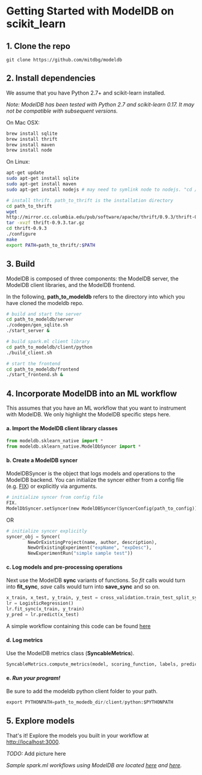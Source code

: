 # Getting Started with ModelDB on scikit_learn

## 1. Clone the repo

```git
git clone https://github.com/mitdbg/modeldb
```

## 2. Install dependencies
We assume that you have Python 2.7+ and scikit-learn installed.

_Note: ModelDB has been tested with Python 2.7 and scikit-learn 0.17. It may not be compatible with subsequent versions._

On Mac OSX:

```bash
brew install sqlite
brew install thrift
brew install maven
brew install node

```

On Linux:

```bash
apt-get update
sudo apt-get install sqlite
sudo apt-get install maven
sudo apt-get install nodejs # may need to symlink node to nodejs. "cd /usr/bin; ln nodejs node"

# install thrift. path_to_thrift is the installation directory
cd path_to_thrift
wget
http://mirror.cc.columbia.edu/pub/software/apache/thrift/0.9.3/thrift-0.9.3.tar.gz
tar -xvzf thrift-0.9.3.tar.gz
cd thrift-0.9.3
./configure
make
export PATH=path_to_thrift/:$PATH
```

## 3. Build

ModelDB is composed of three components: the ModelDB server, the ModelDB client libraries, and the ModelDB frontend.

In the following, **path_to_modeldb** refers to the directory into which you have cloned the modeldb repo.

```bash
# build and start the server
cd path_to_modeldb/server
./codegen/gen_sqlite.sh
./start_server &

# build spark.ml client library
cd path_to_modeldb/client/python
./build_client.sh

# start the frontend
cd path_to_modeldb/frontend
./start_frontend.sh &

```

## 4. Incorporate ModelDB into an ML workflow
This assumes that you have an ML workflow that you want to instrument with ModelDB. We only highlight the ModelDB specific steps here.

#### a. Import the ModelDB client library classes

```python
from modeldb.sklearn_native import *
from modeldb.sklearn_native.ModelDbSyncer import *

```

#### b. Create a ModelDB syncer
ModelDBSyncer is the object that logs models and operations to the ModelDB backend. You can initialize the syncer either from a config file (e.g. [FIX](https://github.com/mitdbg/modeldb/blob/master/client/scala/libs/spark.ml/syncer.json)) or explicitly via arguments.

```python
# initialize syncer from config file
FIX.
ModelDbSyncer.setSyncer(new ModelDBSyncer(SyncerConfig(path_to_config)))
```
OR
```python
# initialize syncer explicitly
syncer_obj = Syncer(
        NewOrExistingProject(name, author, description),
        NewOrExistingExperiment("expName", "expDesc"),
        NewExperimentRun("simple sample test"))
```

#### c. Log models and pre-processing operations
Next use the ModelDB **sync** variants of functions. So _fit_ calls would turn into **fit_sync**, _save_ calls would turn into **save_sync** and so on.


```python
x_train, x_test, y_train, y_test = cross_validation.train_test_split_sync(df, target, test_size=0.3)
lr = LogisticRegression()
lr.fit_sync(x_train, y_train)
y_pred = lr.predict(x_test)
```

A simple workflow containing this code can be found [here](../client/python/samples/sklearn/SimpleSample.py)

#### d. Log metrics
Use the ModelDB metrics class (**SyncableMetrics**).

```python
SyncableMetrics.compute_metrics(model, scoring_function, labels, predictions, dataframe, predictionCol, labelCol)
```
<!-- At the end of your workflow, be sure to sync all the data with ModelDB.
```scala
 ModelDbSyncer.sync()
```
-->
#### e. _Run your program!_

Be sure to add the modeldb python client folder to your path.

```python
export PYTHONPATH=path_to_modedb_dir/client/python:$PYTHONPATH
```

## 5. Explore models
That's it! Explore the models you built in your workflow at [http://localhost:3000](http://localhost:3000).

_TODO:_ Add picture here

_Sample spark.ml workflows using ModelDB are located [here](https://github.com/mitdbg/modeldb/tree/master/client/python/samples/sklearn) and [here](https://github.com/mitdbg/modeldb/tree/master/client/python/samples/kaggle)._
